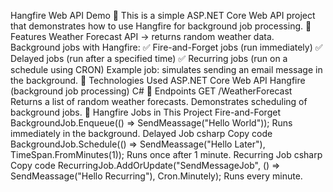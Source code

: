 Hangfire Web API Demo 🚀 This is a simple ASP.NET Core Web API project that demonstrates how to use Hangfire for background job processing. 🔹 Features Weather Forecast API → returns random weather data. Background jobs with Hangfire: ✅ Fire-and-Forget jobs (run immediately) ✅ Delayed jobs (run after a specified time) ✅ Recurring jobs (run on a schedule using CRON) Example job: simulates sending an email message in the background. 🔹 Technologies Used ASP.NET Core Web API Hangfire (background job processing) C# 🔹 Endpoints GET /WeatherForecast Returns a list of random weather forecasts. Demonstrates scheduling of background jobs. 🔹 Hangfire Jobs in This Project Fire-and-Forget BackgroundJob.Enqueue(() => SendMeassage("Hello World")); Runs immediately in the background. Delayed Job csharp Copy code BackgroundJob.Schedule(() => SendMeassage("Hello Later"), TimeSpan.FromMinutes(1)); Runs once after 1 minute. Recurring Job csharp Copy code RecurringJob.AddOrUpdate("SendMessageJob", () => SendMeassage("Hello Recurring"), Cron.Minutely); Runs every minute.
